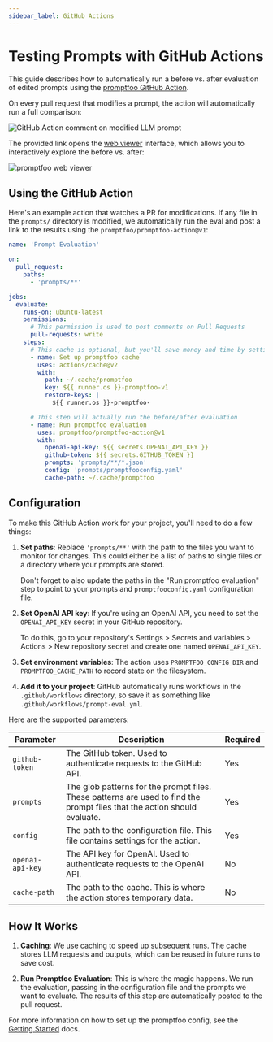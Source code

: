 ```yaml
---
sidebar_label: GitHub Actions
---
```


# Testing Prompts with GitHub Actions

This guide describes how to automatically run a before vs. after evaluation of edited prompts using the [promptfoo GitHub Action](https://github.com/promptfoo/promptfoo-action/).

On every pull request that modifies a prompt, the action will automatically run a full comparison:

![GitHub Action comment on modified LLM prompt](/img/docs/github-action-comment.png)

The provided link opens the [web viewer](/docs/usage/web-ui) interface, which allows you to interactively explore the before vs. after:

![promptfoo web viewer](https://user-images.githubusercontent.com/310310/244891219-2b79e8f8-9b79-49e7-bffb-24cba18352f2.png)

## Using the GitHub Action

Here's an example action that watches a PR for modifications. If any file in the `prompts/` directory is modified, we automatically run the eval and post a link to the results using the `promptfoo/promptfoo-action@v1`:

```yml
name: 'Prompt Evaluation'

on:
  pull_request:
    paths:
      - 'prompts/**'

jobs:
  evaluate:
    runs-on: ubuntu-latest
    permissions:
      # This permission is used to post comments on Pull Requests
      pull-requests: write
    steps:
      # This cache is optional, but you'll save money and time by setting it up!
      - name: Set up promptfoo cache
        uses: actions/cache@v2
        with:
          path: ~/.cache/promptfoo
          key: ${{ runner.os }}-promptfoo-v1
          restore-keys: |
            ${{ runner.os }}-promptfoo-

      # This step will actually run the before/after evaluation
      - name: Run promptfoo evaluation
        uses: promptfoo/promptfoo-action@v1
        with:
          openai-api-key: ${{ secrets.OPENAI_API_KEY }}
          github-token: ${{ secrets.GITHUB_TOKEN }}
          prompts: 'prompts/**/*.json'
          config: 'prompts/promptfooconfig.yaml'
          cache-path: ~/.cache/promptfoo
```

## Configuration

To make this GitHub Action work for your project, you'll need to do a few things:

1. **Set paths**: Replace `'prompts/**'` with the path to the files you want to monitor for changes. This could either be a list of paths to single files or a directory where your prompts are stored.

   Don't forget to also update the paths in the "Run promptfoo evaluation" step to point to your prompts and `promptfooconfig.yaml` configuration file.

2. **Set OpenAI API key**: If you're using an OpenAI API, you need to set the `OPENAI_API_KEY` secret in your GitHub repository.

   To do this, go to your repository's Settings > Secrets and variables > Actions > New repository secret and create one named `OPENAI_API_KEY`.

3. **Set environment variables**: The action uses `PROMPTFOO_CONFIG_DIR` and `PROMPTFOO_CACHE_PATH` to record state on the filesystem.

4. **Add it to your project**: GitHub automatically runs workflows in the `.github/workflows` directory, so save it as something like `.github/workflows/prompt-eval.yml`.

Here are the supported parameters:

| Parameter        | Description                                                                                                               | Required |
| ---------------- | ------------------------------------------------------------------------------------------------------------------------- | -------- |
| `github-token`   | The GitHub token. Used to authenticate requests to the GitHub API.                                                        | Yes      |
| `prompts`        | The glob patterns for the prompt files. These patterns are used to find the prompt files that the action should evaluate. | Yes      |
| `config`         | The path to the configuration file. This file contains settings for the action.                                           | Yes      |
| `openai-api-key` | The API key for OpenAI. Used to authenticate requests to the OpenAI API.                                                  | No       |
| `cache-path`     | The path to the cache. This is where the action stores temporary data.                                                    | No       |

## How It Works

1. **Caching**: We use caching to speed up subsequent runs. The cache stores LLM requests and outputs, which can be reused in future runs to save cost.

2. **Run Promptfoo Evaluation**: This is where the magic happens. We run the evaluation, passing in the configuration file and the prompts we want to evaluate. The results of this step are automatically posted to the pull request.

For more information on how to set up the promptfoo config, see the [Getting Started](/docs/getting-started) docs.
